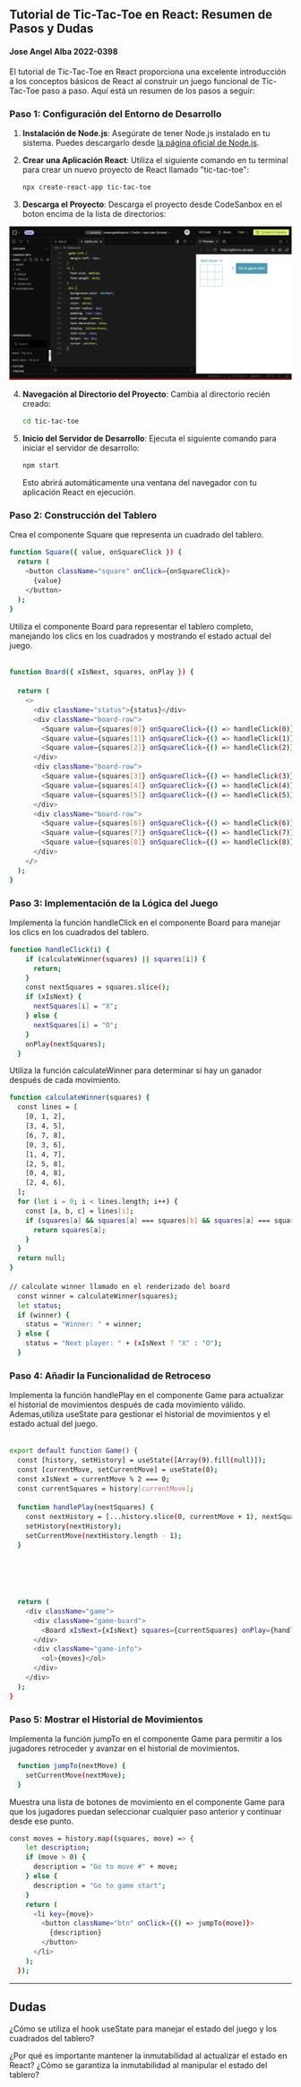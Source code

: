 ## Tutorial de Tic-Tac-Toe en React: Resumen de Pasos y Dudas

#### Jose Angel Alba 2022-0398

El tutorial de Tic-Tac-Toe en React proporciona una excelente introducción a los conceptos básicos de React al construir un juego funcional de Tic-Tac-Toe paso a paso. Aquí está un resumen de los pasos a seguir:

### Paso 1: Configuración del Entorno de Desarrollo

1. **Instalación de Node.js**: Asegúrate de tener Node.js instalado en tu sistema. Puedes descargarlo desde [la página oficial de Node.js](https://nodejs.org/).

2. **Crear una Aplicación React**: Utiliza el siguiente comando en tu terminal para crear un nuevo proyecto de React llamado "tic-tac-toe":

    ```bash
    npx create-react-app tic-tac-toe
    ```


3. **Descarga el Proyecto**: Descarga el proyecto desde CodeSanbox en el boton encima de la lista de directorios:

  ![Codebox](code-sanbox.png)

4. **Navegación al Directorio del Proyecto**: Cambia al directorio recién creado:

    ```bash
    cd tic-tac-toe
    ```

5. **Inicio del Servidor de Desarrollo**: Ejecuta el siguiente comando para iniciar el servidor de desarrollo:

    ```bash
    npm start
    ```

    Esto abrirá automáticamente una ventana del navegador con tu aplicación React en ejecución.

### Paso 2: Construcción del Tablero
Crea el componente Square que representa un cuadrado del tablero.

```bash
function Square({ value, onSquareClick }) {
  return (
    <button className="square" onClick={onSquareClick}>
      {value}
    </button>
  );
}
```
Utiliza el componente Board para representar el tablero completo, manejando los clics en los cuadrados y mostrando el estado actual del juego.

```bash

function Board({ xIsNext, squares, onPlay }) {
 
  return (
    <>
      <div className="status">{status}</div>
      <div className="board-row">
        <Square value={squares[0]} onSquareClick={() => handleClick(0)} />
        <Square value={squares[1]} onSquareClick={() => handleClick(1)} />
        <Square value={squares[2]} onSquareClick={() => handleClick(2)} />
      </div>
      <div className="board-row">
        <Square value={squares[3]} onSquareClick={() => handleClick(3)} />
        <Square value={squares[4]} onSquareClick={() => handleClick(4)} />
        <Square value={squares[5]} onSquareClick={() => handleClick(5)} />
      </div>
      <div className="board-row">
        <Square value={squares[6]} onSquareClick={() => handleClick(6)} />
        <Square value={squares[7]} onSquareClick={() => handleClick(7)} />
        <Square value={squares[8]} onSquareClick={() => handleClick(8)} />
      </div>
    </>
  );
}
```

### Paso 3: Implementación de la Lógica del Juego

Implementa la función handleClick en el componente Board para manejar los clics en los cuadrados del tablero.
```bash
function handleClick(i) {
    if (calculateWinner(squares) || squares[i]) {
      return;
    }
    const nextSquares = squares.slice();
    if (xIsNext) {
      nextSquares[i] = "X";
    } else {
      nextSquares[i] = "O";
    }
    onPlay(nextSquares);
  }
```

Utiliza la función calculateWinner para determinar si hay un ganador después de cada movimiento.
```bash
function calculateWinner(squares) {
  const lines = [
    [0, 1, 2],
    [3, 4, 5],
    [6, 7, 8],
    [0, 3, 6],
    [1, 4, 7],
    [2, 5, 8],
    [0, 4, 8],
    [2, 4, 6],
  ];
  for (let i = 0; i < lines.length; i++) {
    const [a, b, c] = lines[i];
    if (squares[a] && squares[a] === squares[b] && squares[a] === squares[c]) {
      return squares[a];
    }
  }
  return null;
}

// calculate winner llamado en el renderizado del board
  const winner = calculateWinner(squares);
  let status;
  if (winner) {
    status = "Winner: " + winner;
  } else {
    status = "Next player: " + (xIsNext ? "X" : "O");
  }
```

### Paso 4: Añadir la Funcionalidad de Retroceso

Implementa la función handlePlay en el componente Game para actualizar el historial de movimientos después de cada movimiento válido. Ademas,utiliza useState para gestionar el historial de movimientos y el estado actual del juego.
```bash
 
export default function Game() {
  const [history, setHistory] = useState([Array(9).fill(null)]);
  const [currentMove, setCurrentMove] = useState(0);
  const xIsNext = currentMove % 2 === 0;
  const currentSquares = history[currentMove];

  function handlePlay(nextSquares) {
    const nextHistory = [...history.slice(0, currentMove + 1), nextSquares];
    setHistory(nextHistory);
    setCurrentMove(nextHistory.length - 1);
  }



  

  return (
    <div className="game">
      <div className="game-board">
        <Board xIsNext={xIsNext} squares={currentSquares} onPlay={handlePlay} />
      </div>
      <div className="game-info">
        <ol>{moves}</ol>
      </div>
    </div>
  );
}

```




### Paso 5: Mostrar el Historial de Movimientos

Implementa la función jumpTo en el componente Game para permitir a los jugadores retroceder y avanzar en el historial de movimientos.
```bash
  function jumpTo(nextMove) {
    setCurrentMove(nextMove);
  }
```

Muestra una lista de botones de movimiento en el componente Game para que los jugadores puedan seleccionar cualquier paso anterior y continuar desde ese punto.
```bash
const moves = history.map((squares, move) => {
    let description;
    if (move > 0) {
      description = "Go to move #" + move;
    } else {
      description = "Go to game start";
    }
    return (
      <li key={move}>
        <button className="btn" onClick={() => jumpTo(move)}>
          {description}
        </button>
      </li>
    );
  });
```

---

## Dudas 
 ¿Cómo se utiliza el hook useState para manejar el estado del juego y los cuadrados del tablero?
 
 ¿Por qué es importante mantener la inmutabilidad al actualizar el estado en React? ¿Cómo se garantiza la inmutabilidad al manipular el estado del tablero?


